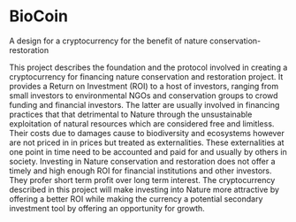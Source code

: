 # BioCoin
A design for a cryptocurrency for the benefit of nature conservation-restoration

This project describes the foundation and the protocol involved in creating a cryptocurrency for financing nature conservation and restoration project. It provides a Return on Investment (ROI) to a host of investors, ranging from small investors to environmental NGOs and conservation groups to crowd funding and financial investors. The latter are usually involved in financing practices that that detrimental to Nature through the unsustainable exploitation of natural resources which are considered free and limitless. Their costs due to damages cause to biodiversity and ecosystems however are not priced in in prices but treated as externalities. These externalities at one point in time need to be accounted and paid for and usually by others in society.
Investing in Nature conservation and restoration does not offer a timely and high enough ROI for financial institutions and other investors. They profer short term profit over long term interest. The cryptocurrency described in this project will make investing into Nature more attractive by offering a better ROI while making the currency a potential secondary investment tool by offering an opportunity for growth.
